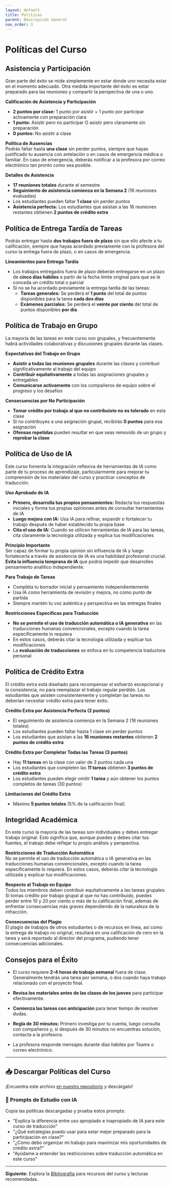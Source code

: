 ```yaml
---
layout: default
title: Políticas
parent: Descripción General
nav_order: 3
---
```


# Políticas del Curso

## Asistencia y Participación

Gran parte del éxito se mide simplemente en estar donde uno necesita estar en el momento adecuado. Otra medida importante del éxito es estar preparado para las reuniones y compartir la perspectiva de una o uno.

**Calificación de Asistencia y Participación**
- **2 puntos por clase:** 1 punto por asistir + 1 punto por participar activamente con preparación clara
- **1 punto:** Asistir pero no participar O asistir pero claramente sin preparación
- **0 puntos:** No asistir a clase

**Política de Ausencias**  
Podrás faltar hasta **una clase** sin perder puntos, siempre que hayas justificado tu ausencia con antelación o en casos de emergencia médica o familiar. En caso de emergencia, deberás notificar a la profesora por correo electrónico tan pronto como sea posible.

**Detalles de Asistencia**
- **17 reuniones totales** durante el semestre
- **Seguimiento de asistencia comienza en la Semana 2** (16 reuniones evaluadas)
- Los estudiantes pueden faltar **1 clase** sin perder puntos
- **Asistencia perfecta:** Los estudiantes que asistan a las 16 reuniones restantes obtienen **2 puntos de crédito extra**

## Política de Entrega Tardía de Tareas

Podrás entregar hasta **dos trabajos fuera de plazo** sin que ello afecte a tu calificación, siempre que hayas acordado previamente con la profesora del curso la entrega fuera de plazo, o en casos de emergencia.

**Lineamientos para Entrega Tardía**
- Los trabajos entregados fuera de plazo deberán entregarse en un plazo de **cinco días hábiles** a partir de la fecha límite original para que se le conceda un crédito total o parcial
- Si no se ha acordado previamente la entrega tardía de las tareas:
  - **Tareas generales:** Se perderá el **1 punto** del total de puntos disponibles para la tarea **cada dos días**
  - **Exámenes parciales:** Se perderá el **veinte por ciento** del total de puntos disponibles **por día**

## Política de Trabajo en Grupo

La mayoría de las tareas en este curso son grupales, y frecuentemente habrá actividades colaborativas y discusiones grupales durante las clases.

**Expectativas del Trabajo en Grupo**
- **Asistir a todas las reuniones grupales** durante las clases y contribuir significativamente al trabajo del equipo
- **Contribuir equitativamente** a todas las asignaciones grupales y entregables
- **Comunicarse activamente** con los compañeros de equipo sobre el progreso y los desafíos

**Consecuencias por No Participación**
- **Tomar crédito por trabajo al que no contribuiste no es tolerado** en esta clase
- Si no contribuyes a una asignación grupal, recibirás **0 puntos** para esa asignación
- **Ofensas repetidas** pueden resultar en que seas removido de un grupo y **reprobar la clase**

## Política de Uso de IA

Este curso fomenta la integración reflexiva de herramientas de IA como parte de tu proceso de aprendizaje, particularmente para mejorar tu comprensión de los materiales del curso y practicar conceptos de traducción.

**Uso Aprobado de IA**
- **Primero, desarrolla tus propios pensamientos:** Redacta tus respuestas iniciales y forma tus propias opiniones antes de consultar herramientas de IA
- **Luego mejora con IA:** Usa IA para refinar, expandir o fortalecer tu trabajo después de haber establecido tu propia base
- **Cita el uso de IA:** Cuando se utilicen herramientas de IA para las tareas, cita claramente la tecnología utilizada y explica tus modificaciones

**Principio Importante**  
Ser capaz de formar tu propia opinión sin influencia de IA y luego fortalecerla a través de asistencia de IA es una habilidad profesional crucial. **Evita la influencia temprana de IA** que podría impedir que desarrolles pensamiento analítico independiente.

**Para Trabajo de Tareas**
- Completa tu borrador inicial y pensamiento independientemente
- Usa IA como herramienta de revisión y mejora, no como punto de partida
- Siempre mantén tu voz auténtica y perspectiva en las entregas finales

**Restricciones Específicas para Traducción**
- **No se permite el uso de traducción automática o IA generativa** en las traducciones humanas convencionales, excepto cuando la tarea específicamente lo requiera
- En estos casos, deberás citar la tecnología utilizada y explicar tus modificaciones
- La **evaluación de traducciones** se enfoca en tu competencia traductora personal

## Política de Crédito Extra

El crédito extra está diseñado para recompensar el esfuerzo excepcional y la consistencia, no para reemplazar el trabajo regular perdido. Los estudiantes que asisten consistentemente y completan las tareas no deberían necesitar crédito extra para tener éxito.

**Crédito Extra por Asistencia Perfecta (2 puntos)**
- El seguimiento de asistencia comienza en la Semana 2 (16 reuniones totales)
- Los estudiantes pueden faltar hasta 1 clase sin perder puntos
- Los estudiantes que asistan a las **16 reuniones restantes** obtienen **2 puntos de crédito extra**

**Crédito Extra por Completar Todas las Tareas (3 puntos)**
- Hay **11 tareas** en la clase con valor de 3 puntos cada una
- Los estudiantes que completen las **11 tareas** obtienen **3 puntos de crédito extra**
- Los estudiantes pueden elegir omitir **1 tarea** y aún obtener los puntos completos de tareas (30 puntos)

**Limitaciones del Crédito Extra**
- Máximo **5 puntos totales** (5% de la calificación final)

## Integridad Académica

En este curso la mayoría de las tareas son individuales y debes entregar trabajo original. Esto significa que, aunque puedes y debes citar tus fuentes, el trabajo debe reflejar tu propio análisis y perspectiva.

**Restricciones de Traducción Automática**  
No se permite el uso de traducción automática o IA generativa en las traducciones humanas convencionales, excepto cuando la tarea específicamente lo requiera. En estos casos, deberás citar la tecnología utilizada y explicar tus modificaciones.

**Respecto al Trabajo en Equipo**  
Todos los miembros deben contribuir equitativamente a las tareas grupales. Si tomas crédito por trabajo grupal al que no has contribuido, puedes perder entre 10 y 20 por ciento o más de tu calificación final, además de enfrentar consecuencias más graves dependiendo de la naturaleza de la infracción.

**Consecuencias del Plagio**  
El plagio de trabajos de otros estudiantes o de recursos en línea, así como la entrega de trabajo no original, resultará en una calificación de cero en la tarea y será reportado al director del programa, pudiendo tener consecuencias adicionales.

## Consejos para el Éxito

- El curso requiere **2-4 horas de trabajo semanal** fuera de clase. Generalmente tendrás una tarea por semana, o dos cuando haya trabajo relacionado con el proyecto final.

- **Revisa los materiales antes de las clases de los jueves** para participar efectivamente.

- **Comienza las tareas con anticipación** para tener tiempo de resolver dudas.

- **Regla de 30 minutos:** Primero investiga por tu cuenta, luego consulta con compañeros y, si después de 30 minutos no encuentras solución, contacta a la profesora.

- La profesora responde mensajes durante días hábiles por Teams o correo electrónico.

---

## 📥 Descargar Políticas del Curso
¡Encuentra este archivo [en nuestro repositorio](https://github.com/alainamb/uic_tr18-trad-inversa-es-en/blob/main/overview/politicas.md) y descárgalo!

### 🤖 Prompts de Estudio con IA
Copia las políticas descargadas y prueba estos prompts:
- "Explica la diferencia entre uso apropiado e inapropiado de IA para este curso de traducción"
- "¿Qué estrategias puedo usar para estar mejor preparado para la participación en clase?"
- "¿Cómo debo organizar mi trabajo para maximizar mis oportunidades de crédito extra?"
- "Ayúdame a entender las restricciones sobre traducción automática en este curso"

---

**Siguiente:** Explora la [Bibliografía](bibliografia.md) para recursos del curso y lecturas recomendadas.

